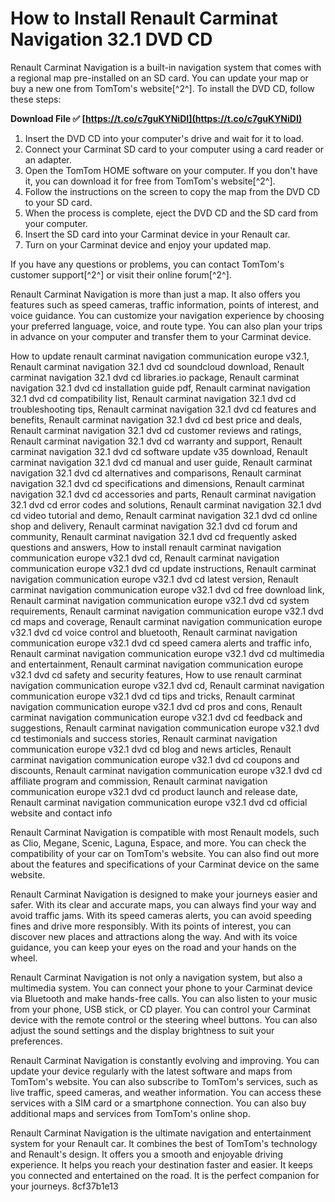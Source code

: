 # How to Install Renault Carminat Navigation 32.1 DVD CD
 
Renault Carminat Navigation is a built-in navigation system that comes with a regional map pre-installed on an SD card. You can update your map or buy a new one from TomTom's website[^2^]. To install the DVD CD, follow these steps:
 
**Download File ✅ [https://t.co/c7guKYNiDI](https://t.co/c7guKYNiDI)**


 
1. Insert the DVD CD into your computer's drive and wait for it to load.
2. Connect your Carminat SD card to your computer using a card reader or an adapter.
3. Open the TomTom HOME software on your computer. If you don't have it, you can download it for free from TomTom's website[^2^].
4. Follow the instructions on the screen to copy the map from the DVD CD to your SD card.
5. When the process is complete, eject the DVD CD and the SD card from your computer.
6. Insert the SD card into your Carminat device in your Renault car.
7. Turn on your Carminat device and enjoy your updated map.

If you have any questions or problems, you can contact TomTom's customer support[^2^] or visit their online forum[^2^].

Renault Carminat Navigation is more than just a map. It also offers you features such as speed cameras, traffic information, points of interest, and voice guidance. You can customize your navigation experience by choosing your preferred language, voice, and route type. You can also plan your trips in advance on your computer and transfer them to your Carminat device.
 
How to update renault carminat navigation communication europe v32.1,  Renault carminat navigation 32.1 dvd cd soundcloud download,  Renault carminat navigation 32.1 dvd cd libraries.io package,  Renault carminat navigation 32.1 dvd cd installation guide pdf,  Renault carminat navigation 32.1 dvd cd compatibility list,  Renault carminat navigation 32.1 dvd cd troubleshooting tips,  Renault carminat navigation 32.1 dvd cd features and benefits,  Renault carminat navigation 32.1 dvd cd best price and deals,  Renault carminat navigation 32.1 dvd cd customer reviews and ratings,  Renault carminat navigation 32.1 dvd cd warranty and support,  Renault carminat navigation 32.1 dvd cd software update v35 download,  Renault carminat navigation 32.1 dvd cd manual and user guide,  Renault carminat navigation 32.1 dvd cd alternatives and comparisons,  Renault carminat navigation 32.1 dvd cd specifications and dimensions,  Renault carminat navigation 32.1 dvd cd accessories and parts,  Renault carminat navigation 32.1 dvd cd error codes and solutions,  Renault carminat navigation 32.1 dvd cd video tutorial and demo,  Renault carminat navigation 32.1 dvd cd online shop and delivery,  Renault carminat navigation 32.1 dvd cd forum and community,  Renault carminat navigation 32.1 dvd cd frequently asked questions and answers,  How to install renault carminat navigation communication europe v32.1 dvd cd,  Renault carminat navigation communication europe v32.1 dvd cd update instructions,  Renault carminat navigation communication europe v32.1 dvd cd latest version,  Renault carminat navigation communication europe v32.1 dvd cd free download link,  Renault carminat navigation communication europe v32.1 dvd cd system requirements,  Renault carminat navigation communication europe v32.1 dvd cd maps and coverage,  Renault carminat navigation communication europe v32.1 dvd cd voice control and bluetooth,  Renault carminat navigation communication europe v32.1 dvd cd speed camera alerts and traffic info,  Renault carminat navigation communication europe v32.1 dvd cd multimedia and entertainment,  Renault carminat navigation communication europe v32.1 dvd cd safety and security features,  How to use renault carminat navigation communication europe v32.1 dvd cd,  Renault carminat navigation communication europe v32.1 dvd cd tips and tricks,  Renault carminat navigation communication europe v32.1 dvd cd pros and cons,  Renault carminat navigation communication europe v32.1 dvd cd feedback and suggestions,  Renault carminat navigation communication europe v32.1 dvd cd testimonials and success stories,  Renault carminat navigation communication europe v32.1 dvd cd blog and news articles,  Renault carminat navigation communication europe v32.1 dvd cd coupons and discounts,  Renault carminat navigation communication europe v32.1 dvd cd affiliate program and commission,  Renault carminat navigation communication europe v32.1 dvd cd product launch and release date,  Renault carminat navigation communication europe v32.1 dvd cd official website and contact info
 
Renault Carminat Navigation is compatible with most Renault models, such as Clio, Megane, Scenic, Laguna, Espace, and more. You can check the compatibility of your car on TomTom's website. You can also find out more about the features and specifications of your Carminat device on the same website.
 
Renault Carminat Navigation is designed to make your journeys easier and safer. With its clear and accurate maps, you can always find your way and avoid traffic jams. With its speed cameras alerts, you can avoid speeding fines and drive more responsibly. With its points of interest, you can discover new places and attractions along the way. And with its voice guidance, you can keep your eyes on the road and your hands on the wheel.

Renault Carminat Navigation is not only a navigation system, but also a multimedia system. You can connect your phone to your Carminat device via Bluetooth and make hands-free calls. You can also listen to your music from your phone, USB stick, or CD player. You can control your Carminat device with the remote control or the steering wheel buttons. You can also adjust the sound settings and the display brightness to suit your preferences.
 
Renault Carminat Navigation is constantly evolving and improving. You can update your device regularly with the latest software and maps from TomTom's website. You can also subscribe to TomTom's services, such as live traffic, speed cameras, and weather information. You can access these services with a SIM card or a smartphone connection. You can also buy additional maps and services from TomTom's online shop.
 
Renault Carminat Navigation is the ultimate navigation and entertainment system for your Renault car. It combines the best of TomTom's technology and Renault's design. It offers you a smooth and enjoyable driving experience. It helps you reach your destination faster and easier. It keeps you connected and entertained on the road. It is the perfect companion for your journeys.
 8cf37b1e13
 
